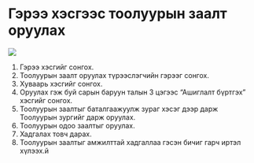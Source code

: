 # Гэрээ хэсгээс тоолуурын заалт оруулах

![](<../../.gitbook/assets/Тоолуурын заалт бүртгэх.gif>)

1. Гэрээ хэсгийг сонгох.
2. Тоолуурын заалт оруулах түрээслэгчийн гэрээг сонгох.
3. Хуваарь хэсгийг сонгох.
4. Оруулах гэж буй сарын баруун талын 3 цэгээс “Ашиглалт бүртгэх” хэсгийг сонгох.
5. Тоолуурын заалтыг баталгаажуулж зураг хэсэг дээр дарж Тоолуурын зургийг дарж оруулах.
6. Тоолуурын одоо заалтыг оруулах.
7. Хадгалах товч дарах.
8. Тоолуурын заалтыг амжилттай хадгаллаа гэсэн бичиг гарч иртэл хүлээх.й
